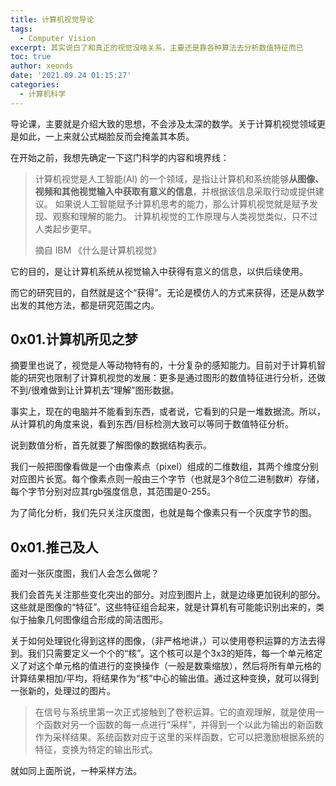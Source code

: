 ```yaml
---
title: 计算机视觉导论
tags:
  - Computer Vision
excerpt: 其实说白了和真正的视觉没啥关系，主要还是靠各种算法去分析数值特征而已
toc: true
author: xeonds
date: '2021.09.24 01:15:27'
categories:
  - 计算机科学
---
```


导论课，主要就是介绍大致的思想，不会涉及太深的数学。关于计算机视觉领域更是如此，一上来就公式糊脸反而会掩盖其本质。

在开始之前，我想先确定一下这门科学的内容和境界线：

> 计算机视觉是人工智能(AI) 的一个领域，是指让计算机和系统能够**从图像、视频和其他视觉输入中获取有意义的信息**，并根据该信息采取行动或提供建议。 如果说人工智能赋予计算机思考的能力，那么计算机视觉就是赋予发现、观察和理解的能力。 计算机视觉的工作原理与人类视觉类似，只不过人类起步更早。
> 
> 摘自 IBM 《什么是计算机视觉》

它的目的，是让计算机系统从视觉输入中获得有意义的信息，以供后续使用。

而它的研究目的，自然就是这个“获得”。无论是模仿人的方式来获得，还是从数学出发的其他方法，都是研究范围之内。

## 0x01.计算机所见之梦

摘要里也说了，视觉是人等动物特有的，十分复杂的感知能力。目前对于计算机智能的研究也限制了计算机视觉的发展：更多是通过图形的数值特征进行分析，还做不到/很难做到让计算机去“理解”图形数据。

事实上，现在的电脑并不能看到东西，或者说，它看到的只是一堆数据流。所以，从计算机的角度来说，看到东西/目标检测大致可以等同于数值特征分析。

说到数值分析，首先就要了解图像的数据结构表示。

我们一般把图像看做是一个由像素点（pixel）组成的二维数组，其两个维度分别对应图片长宽。每个像素点则一般由三个字节（也就是3个8位二进制数#）存储，每个字节分别对应其rgb强度信息，其范围是0-255。

为了简化分析，我们先只关注灰度图，也就是每个像素只有一个灰度字节的图。

## 0x01.推己及人

面对一张灰度图，我们人会怎么做呢？

我们会首先关注那些变化突出的部分。对应到图片上，就是边缘更加锐利的部分。这些就是图像的“特征”。这些特征组合起来，就是计算机有可能能识别出来的，类似于抽象几何图像组合形成的简洁图形。

关于如何处理锐化得到这样的图像，（非严格地讲，）可以使用卷积运算的方法去得到。我们只需要定义一个个的“核”。这个核可以是个3x3的矩阵，每一个单元格定义了对这个单元格的值进行的变换操作（一般是数乘缩放），然后将所有单元格的计算结果相加/平均，将结果作为“核”中心的输出值。通过这种变换，就可以得到一张新的，处理过的图片。

> 在信号与系统里第一次正式接触到了卷积运算。它的直观理解，就是使用一个函数对另一个函数的每一点进行“采样”，并得到一个以此为输出的新函数作为采样结果。系统函数对应于这里的采样函数，它可以把激励根据系统的特征，变换为特定的输出形式。

就如同上面所说，一种采样方法。